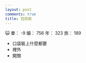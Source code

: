 ```yaml
---
layout: post
comments: true
title: 包百說
---
```


:scream_cat: 單： -9 婚： 756 年： 323 旅： 189

- 口袋裝上什麼都要
- 裡外
- 開關


